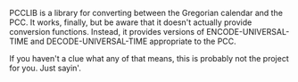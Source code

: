 PCCLIB is a library for converting between the Gregorian calendar and the PCC.
It works, finally, but be aware that it doesn't actually provide conversion functions.
Instead, it provides versions of ENCODE-UNIVERSAL-TIME and DECODE-UNIVERSAL-TIME appropriate
to the PCC.

If you haven't a clue what any of that means, this is probably not the project for you.  Just sayin'.
